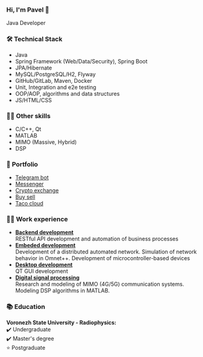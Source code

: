 ### Hi, I'm Pavel  👋
Java Developer

### 🛠 Technical Stack
* Java
* Spring Framework (Web/Data/Security), Spring Boot
* JPA/Hibernate
* MySQL/PostgreSQL/H2, Flyway
* GitHub/GitLab, Maven, Docker
* Unit, Integration and e2e testing
* OOP/AOP, algorithms and data structures
* JS/HTML/CSS

### 👨‍🔬 Other skills
* C/C++, Qt
* MATLAB
* MIMO (Massive, Hybrid)
* DSP

### 💼 Portfolio
* [Telegram bot](https://github.com/RuSichPT/WB-telegrambot)
* [Messenger](https://github.com/RuSichPT/Messenger)
* [Сrypto exchange](https://github.com/RuSichPT/Crypto-exchange)
* [Buy sell](https://github.com/RuSichPT/buysell)
* [Taco cloud](https://github.com/RuSichPT/taco-cloud)

### 🧑‍💻 Work experience
*   <ins>**Backend development**</ins> \
RESTful API development and automation of business processes
*   <ins>**Embeded development**</ins> \
Development of a distributed automated network. Simulation of network behavior in Omnet++. Development of microcontroller-based devices
*   <ins>**Desktop development**</ins> \
QT GUI development
*   <ins>**Digital signal processing**</ins>\
Research and modeling of MIMO (4G/5G) communication systems. Modeling DSP algorithms in MATLAB.

### 📚 Education
**Voronezh State University - Radiophysics:** \
✔️ Undergraduate \
✔️ Master's degree \
⭐   Postgraduate

<!--
**RuSichPT/rusichpt** is a ✨ _special_ ✨ repository because its `README.md` (this file) appears on your GitHub profile.

Here are some ideas to get you started:

- 🔭 I’m currently working on ...
- 🌱 I’m currently learning ...
- 👯 I’m looking to collaborate on ...
- 🤔 I’m looking for help with ...
- 💬 Ask me about ...
- 📫 How to reach me: ...
- 😄 Pronouns: ...
- ⚡ Fun fact: ...
-->
